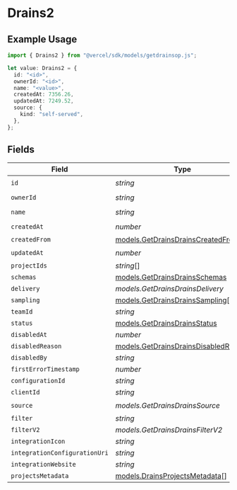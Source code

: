 # Drains2

## Example Usage

```typescript
import { Drains2 } from "@vercel/sdk/models/getdrainsop.js";

let value: Drains2 = {
  id: "<id>",
  ownerId: "<id>",
  name: "<value>",
  createdAt: 7356.26,
  updatedAt: 7249.52,
  source: {
    kind: "self-served",
  },
};
```

## Fields

| Field                                                                              | Type                                                                               | Required                                                                           | Description                                                                        |
| ---------------------------------------------------------------------------------- | ---------------------------------------------------------------------------------- | ---------------------------------------------------------------------------------- | ---------------------------------------------------------------------------------- |
| `id`                                                                               | *string*                                                                           | :heavy_check_mark:                                                                 | N/A                                                                                |
| `ownerId`                                                                          | *string*                                                                           | :heavy_check_mark:                                                                 | N/A                                                                                |
| `name`                                                                             | *string*                                                                           | :heavy_check_mark:                                                                 | N/A                                                                                |
| `createdAt`                                                                        | *number*                                                                           | :heavy_check_mark:                                                                 | N/A                                                                                |
| `createdFrom`                                                                      | [models.GetDrainsDrainsCreatedFrom](../models/getdrainsdrainscreatedfrom.md)       | :heavy_minus_sign:                                                                 | N/A                                                                                |
| `updatedAt`                                                                        | *number*                                                                           | :heavy_check_mark:                                                                 | N/A                                                                                |
| `projectIds`                                                                       | *string*[]                                                                         | :heavy_minus_sign:                                                                 | N/A                                                                                |
| `schemas`                                                                          | [models.GetDrainsDrainsSchemas](../models/getdrainsdrainsschemas.md)               | :heavy_minus_sign:                                                                 | N/A                                                                                |
| `delivery`                                                                         | *models.GetDrainsDrainsDelivery*                                                   | :heavy_minus_sign:                                                                 | N/A                                                                                |
| `sampling`                                                                         | [models.GetDrainsDrainsSampling](../models/getdrainsdrainssampling.md)[]           | :heavy_minus_sign:                                                                 | N/A                                                                                |
| `teamId`                                                                           | *string*                                                                           | :heavy_minus_sign:                                                                 | N/A                                                                                |
| `status`                                                                           | [models.GetDrainsDrainsStatus](../models/getdrainsdrainsstatus.md)                 | :heavy_minus_sign:                                                                 | N/A                                                                                |
| `disabledAt`                                                                       | *number*                                                                           | :heavy_minus_sign:                                                                 | N/A                                                                                |
| `disabledReason`                                                                   | [models.GetDrainsDrainsDisabledReason](../models/getdrainsdrainsdisabledreason.md) | :heavy_minus_sign:                                                                 | N/A                                                                                |
| `disabledBy`                                                                       | *string*                                                                           | :heavy_minus_sign:                                                                 | N/A                                                                                |
| `firstErrorTimestamp`                                                              | *number*                                                                           | :heavy_minus_sign:                                                                 | N/A                                                                                |
| `configurationId`                                                                  | *string*                                                                           | :heavy_minus_sign:                                                                 | N/A                                                                                |
| `clientId`                                                                         | *string*                                                                           | :heavy_minus_sign:                                                                 | N/A                                                                                |
| `source`                                                                           | *models.GetDrainsDrainsSource*                                                     | :heavy_check_mark:                                                                 | N/A                                                                                |
| `filter`                                                                           | *string*                                                                           | :heavy_minus_sign:                                                                 | N/A                                                                                |
| `filterV2`                                                                         | *models.GetDrainsDrainsFilterV2*                                                   | :heavy_minus_sign:                                                                 | N/A                                                                                |
| `integrationIcon`                                                                  | *string*                                                                           | :heavy_minus_sign:                                                                 | N/A                                                                                |
| `integrationConfigurationUri`                                                      | *string*                                                                           | :heavy_minus_sign:                                                                 | N/A                                                                                |
| `integrationWebsite`                                                               | *string*                                                                           | :heavy_minus_sign:                                                                 | N/A                                                                                |
| `projectsMetadata`                                                                 | [models.DrainsProjectsMetadata](../models/drainsprojectsmetadata.md)[]             | :heavy_minus_sign:                                                                 | N/A                                                                                |